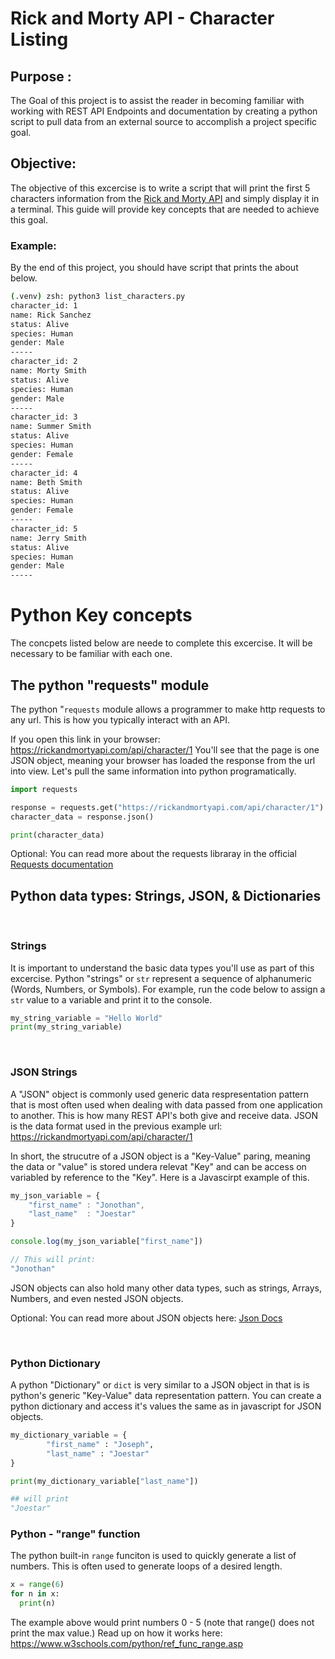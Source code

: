 # Rick and Morty API - Character Listing

## Purpose :
The Goal of this project is to assist the reader in  becoming familiar with working with REST API Endpoints and documentation by creating a python script to pull data from an external source to accomplish a project specific goal.

## Objective:

The objective of this excercise is to write a script that will print the first 5 characters information from the [Rick and Morty API](https://rickandmortyapi.com/) and simply display it in a terminal. This guide will provide key concepts that are needed to achieve this goal. 


### Example:

By the end of this project, you should have script that prints the about below. <br/>

```zsh
(.venv) zsh: python3 list_characters.py
character_id: 1
name: Rick Sanchez
status: Alive
species: Human
gender: Male
-----
character_id: 2
name: Morty Smith
status: Alive
species: Human
gender: Male
-----
character_id: 3
name: Summer Smith
status: Alive
species: Human
gender: Female
-----
character_id: 4
name: Beth Smith
status: Alive
species: Human
gender: Female
-----
character_id: 5
name: Jerry Smith
status: Alive
species: Human
gender: Male
-----
```



# Python Key concepts

The concpets listed below are neede to complete this excercise. It will be necessary to be familiar with each one.

## The python "requests" module

The python "`requests` module allows a programmer to make http requests to any url. This is how you typically interact with an API. 

If you open this link in your browser: https://rickandmortyapi.com/api/character/1
You'll see that the page is one JSON object, meaning your browser has loaded the response from the url into view. 
Let's pull the same information into python programatically. 

```py
import requests

response = requests.get("https://rickandmortyapi.com/api/character/1")
character_data = response.json()

print(character_data)
```

Optional: You can read more about the requests libraray in the official [Requests documentation](https://requests.readthedocs.io/en/latest/)

## Python data types: Strings, JSON, & Dictionaries

<br/>

### Strings
It is important to understand the basic data types you'll use as part of this excercise.
Python "strings" or `str` represent a sequence of alphanumeric (Words, Numbers, or Symbols).
For example, run the code below to assign a `str` value to a variable and print it to the console. 

```py
my_string_variable = "Hello World"
print(my_string_variable)
```

<br/>

### JSON Strings
A "JSON" object is commonly used generic data respresentation pattern that is most often used when dealing with data passed from one application to another. This is how many REST API's both give and receive data. JSON is the data format used in the previous example url: https://rickandmortyapi.com/api/character/1

In short, the strucutre of a JSON object is a "Key-Value" paring, meaning the data or "value" is stored undera relevat "Key" and can be access on variabled by reference to the "Key". Here is a Javascirpt example of this.

```js
my_json_variable = {
	"first_name" : "Jonothan",
	"last_name"  : "Joestar"
}

console.log(my_json_variable["first_name"])

// This will print:
"Jonothan"


```

JSON objects can also hold many other data types, such as strings, Arrays, Numbers, and even nested JSON objects. 

Optional: You can read more about JSON objects here: [Json Docs](https://developer.mozilla.org/en-US/docs/Web/JavaScript/Reference/Global_Objects/JSON)

<br/>

### Python Dictionary

A python "Dictionary" or `dict` is very similar to a JSON object in that is is python's generic "Key-Value" data representation pattern. You can create a python dictionary and access it's values the same as in javascript for JSON objects.

```py
my_dictionary_variable = {
		"first_name" : "Joseph",
		"last_name" : "Joestar"
}

print(my_dictionary_variable["last_name"])

## will print
"Joestar"
```



### Python - "range" function

The python built-in `range` funciton is used to quickly generate a list of numbers. This is often used to generate loops of a desired length.

```py
x = range(6)
for n in x:
  print(n)
```

The example above would print numbers 0 - 5 (note that range() does not print the max value.)
Read up on how it works here: https://www.w3schools.com/python/ref_func_range.asp